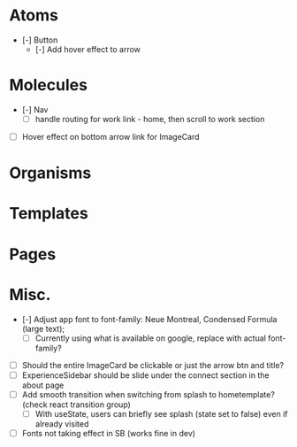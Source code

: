 # Atoms
- [-] Button
  - [-] Add hover effect to arrow

# Molecules
- [-] Nav
  - [ ] handle routing for work link -  home, then scroll to work section
- [ ] Hover effect on bottom arrow link for ImageCard

# Organisms

# Templates

# Pages

# Misc.
- [-] Adjust app font to font-family: Neue Montreal, Condensed Formula (large text);
  - [ ] Currently using what is available on google, replace with actual font-family?
- [ ] Should the entire ImageCard be clickable or just the arrow btn and title?
- [ ] ExperienceSidebar should be slide under the connect section in the about page
- [ ] Add smooth transition when switching from splash to hometemplate? (check react transition group)
  - [ ] With useState, users can briefly see splash (state set to false) even if already visited

- [ ] Fonts not taking effect in SB (works fine in dev)
